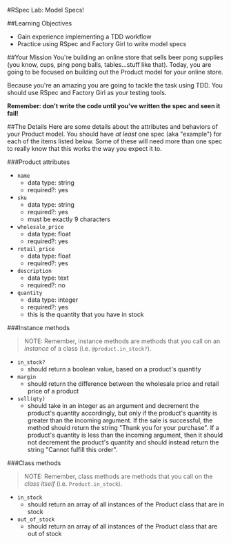 #RSpec Lab: Model Specs!

##Learning Objectives
* Gain experience implementing a TDD workflow
* Practice using RSpec and Factory Girl to write model specs 

##Your Mission
You're building an online store that sells beer pong supplies (you know, cups, ping pong balls, tables...stuff like that). Today, you are going to be focused on building out the Product model for your online store. 

Because you're an amazing you are going to tackle the task using TDD. You should use RSpec and Factory Girl as your testing tools. 

**Remember: don't write the code until you've written the spec and seen it fail!**

##The Details
Here are some details about the attributes and behaviors of your Product model. You should have _at least_ one spec (aka "example") for each of the items listed below. Some of these will need more than one spec to really know that this works the way you expect it to. 

###Product attributes
* `name`
  - data type: string
  - required?: yes
* `sku`
  - data type: string
  - required?: yes
  - must be exactly 9 characters
* `wholesale_price`
  - data type: float
  - required?: yes
* `retail_price`
  - data type: float
  - required?: yes
* `description`
  - data type: text
  - required?: no
* `quantity`
  - data type: integer
  - required?: yes
  - this is the quantity that you have in stock

###Instance methods
>NOTE: Remember, instance methods are methods that you call on an _instance_ of a class (i.e. `@product.in_stock?`).

* `in_stock?`
  - should return a boolean value, based on a product's quantity
* `margin`
  - should return the difference between the wholesale price and retail price of a product
* `sell(qty)`
  - should take in an integer as an argument and decrement the product's quantity accordingly, but only if the product's quantity is greater than the incoming argument. If the sale is successful, the method should return the string "Thank you for your purchase". If a product's quantity is less than the incoming argument, then it should not decrement the product's quantity and should instead return the string "Cannot fulfill this order".

###Class methods
>NOTE: Remember, class methods are methods that you call on the _class itself_ (i.e. `Product.in_stock`).

* `in_stock`
  - should return an array of all instances of the Product class that are in stock
* `out_of_stock`
  - should return an array of all instances of the Product class that are out of stock 
